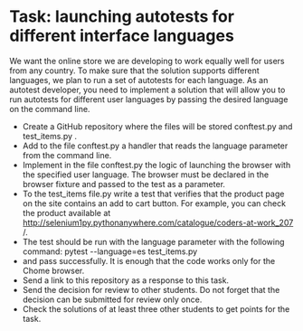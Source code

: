 # Task: launching autotests for different interface languages
We want the online store we are developing to work equally well for users from any country. To make sure that the solution supports different languages, we plan to run a set of autotests for each language. As an autotest developer, you need to implement a solution that will allow you to run autotests for different user languages by passing the desired language on the command line.

* Create a GitHub repository where the files will be stored conftest.py and test_items.py .
* Add to the file conftest.py a handler that reads the language parameter from the command line.
* Implement in the file conftest.py the logic of launching the browser with the specified user language. The browser must be declared in the browser fixture and passed to the test as a parameter.
* To the test_items file.py write a test that verifies that the product page on the site contains an add to cart button. For example, you can check the product available at http://selenium1py.pythonanywhere.com/catalogue/coders-at-work_207 /.
* The test should be run with the language parameter with the following command:
pytest --language=es test_items.py
* and pass successfully. It is enough that the code works only for the Chome browser.
* Send a link to this repository as a response to this task.
* Send the decision for review to other students. Do not forget that the decision can be submitted for review only once.
* Check the solutions of at least three other students to get points for the task.
